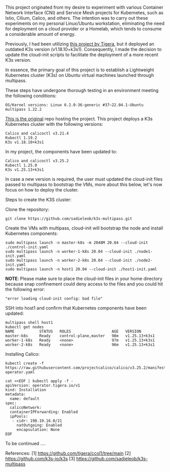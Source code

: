 This project originated from my desire to experiment with various Container Network Interface (CNI) and Service Mesh projects for Kubernetes, such as Istio, Cilium, Calico, and others. The intention was to carry out these experiments on my personal Linux/Ubuntu workstation, eliminating the need for deployment on a cloud provider or a Homelab, which tends to consume a considerable amount of energy.

Previously, I had been utilizing [this project by Tigera](https://github.com/tigera/ccol1/tree/main), but it deployed an outdated K3s version (v1.18.10+k3s1). Consequently, I made the decision to update the cloud-init scripts to facilitate the deployment of a more recent K3s version.

In essence, the primary goal of this project is to establish a Lightweight Kubernetes cluster (K3s) on Ubuntu virtual machines launched through multipass.

These steps have undergone thorough testing in an environment meeting the following conditions:
```
OS/Kernel versions: Linux 6.2.0-36-generic #37~22.04.1-Ubuntu
multipass 1.22.2
```
[This is the original](https://github.com/tigera/ccol1/tree/main) repo hosting the project. This project deploys a K3s Kubernetes cluster with the following versions:  
```
Calico and calicoctl v3.21.4
Kubectl 1.19.2
K3s v1.18.10+k3s1
```

In my project, the components have been updated to:
```
Calico and calicoctl v3.25.2
Kubectl 1.25.0
K3s v1.25.13+k3s1
```

In case a new version is required, the user must updated the cloud-init files passed to multipass to bootstrap the VMs, more about this below, 
let's now focus on how to deploy the cluster.

Steps to create the K3S cluster:

Clone the repository: 
```
git clone https://github.com/sadieleob/k3s-multipass.git
```

Create the VMs with multipass, cloud-init will bootstrap the node and install Kubernetes components:
```
sudo multipass launch -n master-k8s -m 2048M 20.04 --cloud-init ./control-init.yaml
sudo multipass launch -n worker-1-k8s 20.04 --cloud-init ./node1-init.yaml
sudo multipass launch -n worker-2-k8s 20.04 --cloud-init ./node2-init.yaml
sudo multipass launch -n host1 20.04 --cloud-init ./host1-init.yaml
```

**NOTE**: Please make sure to place the cloud-init files in your home directory because snap confinement could deny access to the files and you could hit the following error:
```
"error loading cloud-init config: bad file"
```

SSH into host1 and confirm that Kubernetes components have been updated: 
```
multipass shell host1
kubectl get nodes
NAME           STATUS   ROLES                  AGE   VERSION
master-k8s     Ready    control-plane,master   98m   v1.25.13+k3s1
worker-1-k8s   Ready    <none>                 97m   v1.25.13+k3s1
worker-2-k8s   Ready    <none>                 96m   v1.25.13+k3s1
```

Installing Calico:
```
kubectl create -f https://raw.githubusercontent.com/projectcalico/calico/v3.25.2/manifests/tigera-operator.yaml

cat <<EOF | kubectl apply -f -
apiVersion: operator.tigera.io/v1
kind: Installation
metadata:
  name: default
spec:
  calicoNetwork:
  containerIPForwarding: Enabled
  ipPools:
   - cidr: 198.19.16.0/21
     natOutgoing: Enabled
     encapsulation: None
EOF
```

To be continued ....

References:
[1] https://github.com/tigera/ccol1/tree/main
[2] https://github.com/k3s-io/k3s
[3] https://github.com/sadieleob/k3s-multipass
